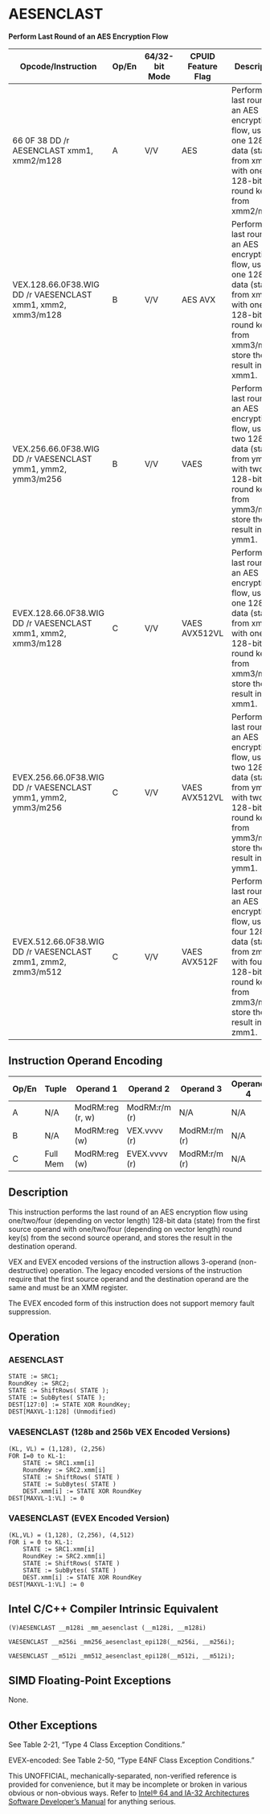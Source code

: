 # AESENCLAST

**Perform Last Round of an AES Encryption Flow**

| Opcode/Instruction                                           | Op/En | 64/32-bit Mode | CPUID Feature Flag | Description                                                                                                                                                        |
| ------------------------------------------------------------ | ----- | -------------- | ------------------ | ------------------------------------------------------------------------------------------------------------------------------------------------------------------ |
| 66 0F 38 DD /r AESENCLAST xmm1, xmm2/m128                    | A     | V/V            | AES                | Perform the last round of an AES encryption flow, using one 128-bit data (state) from xmm1 with one 128-bit round key from xmm2/m128.                              |
| VEX.128.66.0F38.WIG DD /r VAESENCLAST xmm1, xmm2, xmm3/m128  | B     | V/V            | AES AVX            | Perform the last round of an AES encryption flow, using one 128-bit data (state) from xmm2 with one 128-bit round key from xmm3/m128; store the result in xmm1.    |
| VEX.256.66.0F38.WIG DD /r VAESENCLAST ymm1, ymm2, ymm3/m256  | B     | V/V            | VAES               | Perform the last round of an AES encryption flow, using two 128-bit data (state) from ymm2 with two 128-bit round keys from ymm3/m256; store the result in ymm1.   |
| EVEX.128.66.0F38.WIG DD /r VAESENCLAST xmm1, xmm2, xmm3/m128 | C     | V/V            | VAES AVX512VL      | Perform the last round of an AES encryption flow, using one 128-bit data (state) from xmm2 with one 128-bit round key from xmm3/m128; store the result in xmm1.    |
| EVEX.256.66.0F38.WIG DD /r VAESENCLAST ymm1, ymm2, ymm3/m256 | C     | V/V            | VAES AVX512VL      | Perform the last round of an AES encryption flow, using two 128-bit data (state) from ymm2 with two 128-bit round keys from ymm3/m256; store the result in ymm1.   |
| EVEX.512.66.0F38.WIG DD /r VAESENCLAST zmm1, zmm2, zmm3/m512 | C     | V/V            | VAES AVX512F       | Perform the last round of an AES encryption flow, using four 128-bit data (state) from zmm2 with four 128-bit round keys from zmm3/m512; store the result in zmm1. |

## Instruction Operand Encoding

| Op/En | Tuple    | Operand 1        | Operand 2     | Operand 3     | Operand 4 |
| ----- | -------- | ---------------- | ------------- | ------------- | --------- |
| A     | N/A      | ModRM:reg (r, w) | ModRM:r/m (r) | N/A           | N/A       |
| B     | N/A      | ModRM:reg (w)    | VEX.vvvv (r)  | ModRM:r/m (r) | N/A       |
| C     | Full Mem | ModRM:reg (w)    | EVEX.vvvv (r) | ModRM:r/m (r) | N/A       |

## Description

This instruction performs the last round of an AES encryption flow using one/two/four (depending on vector length) 128-bit data (state) from the first source operand with one/two/four (depending on vector length) round key(s) from the second source operand, and stores the result in the destination operand.

VEX and EVEX encoded versions of the instruction allows 3-operand (non-destructive) operation. The legacy encoded versions of the instruction require that the first source operand and the destination operand are the same and must be an XMM register.

The EVEX encoded form of this instruction does not support memory fault suppression.

## Operation

### AESENCLAST

```
STATE := SRC1;
RoundKey := SRC2;
STATE := ShiftRows( STATE );
STATE := SubBytes( STATE );
DEST[127:0] := STATE XOR RoundKey;
DEST[MAXVL-1:128] (Unmodified)

```

### VAESENCLAST (128b and 256b VEX Encoded Versions)

```
(KL, VL) = (1,128), (2,256)
FOR I=0 to KL-1:
    STATE := SRC1.xmm[i]
    RoundKey := SRC2.xmm[i]
    STATE := ShiftRows( STATE )
    STATE := SubBytes( STATE )
    DEST.xmm[i] := STATE XOR RoundKey
DEST[MAXVL-1:VL] := 0

```

### VAESENCLAST (EVEX Encoded Version)

```
(KL,VL) = (1,128), (2,256), (4,512)
FOR i = 0 to KL-1:
    STATE := SRC1.xmm[i]
    RoundKey := SRC2.xmm[i]
    STATE := ShiftRows( STATE )
    STATE := SubBytes( STATE )
    DEST.xmm[i] := STATE XOR RoundKey
DEST[MAXVL-1:VL] := 0

```

## Intel C/C++ Compiler Intrinsic Equivalent

```
(V)AESENCLAST __m128i _mm_aesenclast (__m128i, __m128i)

```

```
VAESENCLAST __m256i _mm256_aesenclast_epi128(__m256i, __m256i);

```

```
VAESENCLAST __m512i _mm512_aesenclast_epi128(__m512i, __m512i);

```

## SIMD Floating-Point Exceptions

None.

## Other Exceptions

See Table 2-21, “Type 4 Class Exception Conditions.”

EVEX-encoded: See Table 2-50, “Type E4NF Class Exception Conditions.”

This UNOFFICIAL, mechanically-separated, non-verified reference is provided for convenience, but it may be
incomplete or broken in various obvious or non-obvious
ways. Refer to [Intel® 64 and IA-32 Architectures Software Developer’s Manual](https://software.intel.com/en-us/download/intel-64-and-ia-32-architectures-sdm-combined-volumes-1-2a-2b-2c-2d-3a-3b-3c-3d-and-4) for anything serious.
